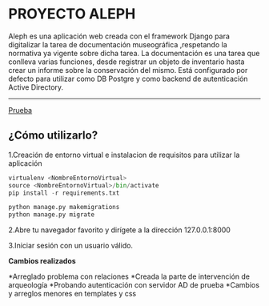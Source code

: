 
# **PROYECTO ALEPH**

Aleph es una aplicación web creada con el framework Django para digitalizar la tarea de documentación museográfica ,respetando la normativa ya vigente sobre
dicha tarea. La documentación es una tarea que conlleva varias funciones, desde registrar un objeto de inventario hasta crear un informe sobre la conservación del mismo.
Está configurado por defecto para utilizar como DB Postgre y como backend de autenticación Active Directory.


---------------------------------------------------------
[Prueba](http://i.imgur.com/PDJ7839.gif)

## ¿Cómo utilizarlo?

1.Creación de entorno virtual e instalacion de requisitos para utilizar la aplicación

````python
virtualenv <NombreEntornoVirtual>
source <NombreEntornoVirtual>/bin/activate
pip install -r requirements.txt

python manage.py makemigrations
python manage.py migrate
````

2.Abre tu navegador favorito y dirígete a la dirección 127.0.0.1:8000 

3.Iniciar sesión con un usuario válido.



**Cambios realizados**

*Arreglado problema con relaciones 
*Creada la parte de intervención de arqueología
*Probando autenticación con servidor AD de prueba
*Cambios y arreglos menores en templates y css

